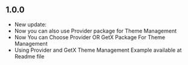 ## 1.0.0

* New update:
* Now you can also use Provider package for Theme Management
* Now You can Choose Provider OR GetX Package For Theme Management
* Using Provider and GetX Theme Management Example available at Readme file
